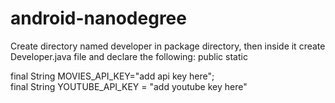 # android-nanodegree
Create directory named developer in package directory, then inside it create Developer.java file and declare the following: public static 

final String MOVIES_API_KEY="add api key here";<br/>
final String YOUTUBE_API_KEY = "add youtube key here"

